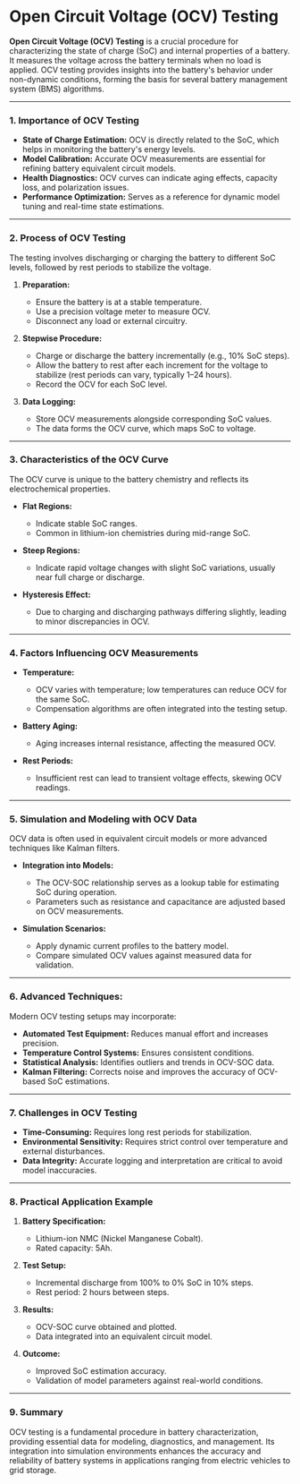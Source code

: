 # Open Circuit Voltage (OCV) Testing

**Open Circuit Voltage (OCV) Testing** is a crucial procedure for characterizing the state of charge (SoC) and internal properties of a battery. It measures the voltage across the battery terminals when no load is applied. OCV testing provides insights into the battery's behavior under non-dynamic conditions, forming the basis for several battery management system (BMS) algorithms.

---

### **1. Importance of OCV Testing**
- **State of Charge Estimation:** OCV is directly related to the SoC, which helps in monitoring the battery's energy levels.
- **Model Calibration:** Accurate OCV measurements are essential for refining battery equivalent circuit models.
- **Health Diagnostics:** OCV curves can indicate aging effects, capacity loss, and polarization issues.
- **Performance Optimization:** Serves as a reference for dynamic model tuning and real-time state estimations.

---

### **2. Process of OCV Testing**
The testing involves discharging or charging the battery to different SoC levels, followed by rest periods to stabilize the voltage.

1. **Preparation:**
   - Ensure the battery is at a stable temperature.
   - Use a precision voltage meter to measure OCV.
   - Disconnect any load or external circuitry.

2. **Stepwise Procedure:**
   - Charge or discharge the battery incrementally (e.g., 10% SoC steps).
   - Allow the battery to rest after each increment for the voltage to stabilize (rest periods can vary, typically 1–24 hours).
   - Record the OCV for each SoC level.

3. **Data Logging:**
   - Store OCV measurements alongside corresponding SoC values.
   - The data forms the OCV curve, which maps SoC to voltage.

---

### **3. Characteristics of the OCV Curve**
The OCV curve is unique to the battery chemistry and reflects its electrochemical properties.

- **Flat Regions:**
  - Indicate stable SoC ranges.
  - Common in lithium-ion chemistries during mid-range SoC.

- **Steep Regions:**
  - Indicate rapid voltage changes with slight SoC variations, usually near full charge or discharge.

- **Hysteresis Effect:**
  - Due to charging and discharging pathways differing slightly, leading to minor discrepancies in OCV.

---

### **4. Factors Influencing OCV Measurements**
- **Temperature:**
  - OCV varies with temperature; low temperatures can reduce OCV for the same SoC.
  - Compensation algorithms are often integrated into the testing setup.

- **Battery Aging:**
  - Aging increases internal resistance, affecting the measured OCV.

- **Rest Periods:**
  - Insufficient rest can lead to transient voltage effects, skewing OCV readings.

---

### **5. Simulation and Modeling with OCV Data**
OCV data is often used in equivalent circuit models or more advanced techniques like Kalman filters.

- **Integration into Models:**
  - The OCV-SOC relationship serves as a lookup table for estimating SoC during operation.
  - Parameters such as resistance and capacitance are adjusted based on OCV measurements.

- **Simulation Scenarios:**
  - Apply dynamic current profiles to the battery model.
  - Compare simulated OCV values against measured data for validation.

---

### **6. Advanced Techniques:**
Modern OCV testing setups may incorporate:
- **Automated Test Equipment:** Reduces manual effort and increases precision.
- **Temperature Control Systems:** Ensures consistent conditions.
- **Statistical Analysis:** Identifies outliers and trends in OCV-SOC data.
- **Kalman Filtering:** Corrects noise and improves the accuracy of OCV-based SoC estimations.

---

### **7. Challenges in OCV Testing**
- **Time-Consuming:** Requires long rest periods for stabilization.
- **Environmental Sensitivity:** Requires strict control over temperature and external disturbances.
- **Data Integrity:** Accurate logging and interpretation are critical to avoid model inaccuracies.

---

### **8. Practical Application Example**
1. **Battery Specification:**
   - Lithium-ion NMC (Nickel Manganese Cobalt).
   - Rated capacity: 5Ah.

2. **Test Setup:**
   - Incremental discharge from 100% to 0% SoC in 10% steps.
   - Rest period: 2 hours between steps.

3. **Results:**
   - OCV-SOC curve obtained and plotted.
   - Data integrated into an equivalent circuit model.

4. **Outcome:**
   - Improved SoC estimation accuracy.
   - Validation of model parameters against real-world conditions.

---

### **9. Summary**
OCV testing is a fundamental procedure in battery characterization, providing essential data for modeling, diagnostics, and management. Its integration into simulation environments enhances the accuracy and reliability of battery systems in applications ranging from electric vehicles to grid storage.